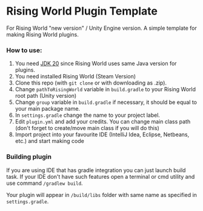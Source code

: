 # Rising World Plugin Template
For Rising World  "new version" / Unity Engine version. 
A simple template for making Rising World plugins.


### How to use:
1. You need [JDK 20](https://jdk.java.net/20/) since Rising World uses same Java version for plugins.
2. You need installed Rising World (Steam Version)
3. Clone this repo (with `git clone` or with downloading as .zip).
4. Change `pathToRisingWorld` variable in `build.gradle` to your Rising World root path (Unity version)
5. Change `group` variable in `build.gradle` if necessary, it should be equal to your main package name.
6. In `settings.gradle` change the name to your project label.
7. Edit `plugin.yml` and add your credits. You can change main class path (don't forget to create/move main class if you will do this)
8. Import project into your favourite IDE (IntelliJ Idea, Eclipse, Netbeans, etc.) and start making code

### Building plugin
If you are using IDE that has gradle integration you can just launch build task.
If your IDE don't have such features open a terminal or cmd utility and use command
`/gradlew build`.

Your plugin will appear in `/build/libs` folder with same name as specified in `settings.gradle`.
